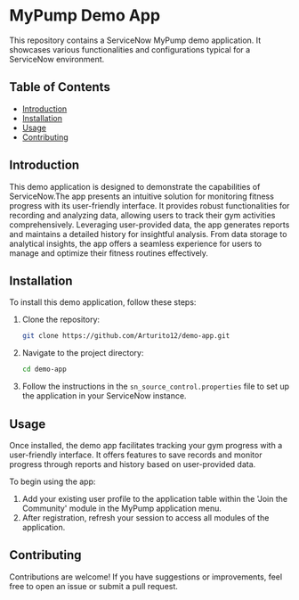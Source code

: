 # MyPump Demo App

This repository contains a ServiceNow MyPump demo application. It showcases various functionalities and configurations typical for a ServiceNow environment.


## Table of Contents

- [Introduction](#introduction)
- [Installation](#installation)
- [Usage](#usage)
- [Contributing](#contributing)

## Introduction

This demo application is designed to demonstrate the capabilities of ServiceNow.The app presents an intuitive solution for monitoring fitness progress with its user-friendly interface. It provides robust functionalities for recording and analyzing data, allowing users to track their gym activities comprehensively. Leveraging user-provided data, the app generates reports and maintains a detailed history for insightful analysis. From data storage to analytical insights, the app offers a seamless experience for users to manage and optimize their fitness routines effectively.

## Installation

To install this demo application, follow these steps:

1. Clone the repository:
    ```bash
    git clone https://github.com/Arturito12/demo-app.git
    ```

2. Navigate to the project directory:
    ```bash
    cd demo-app
    ```

3. Follow the instructions in the `sn_source_control.properties` file to set up the application in your ServiceNow instance.

## Usage

Once installed, the demo app facilitates tracking your gym progress with a user-friendly interface. It offers features to save records and monitor progress through reports and history based on user-provided data. 

To begin using the app:

1. Add your existing user profile to the application table within the 'Join the Community' module in the MyPump application menu.
2. After registration, refresh your session to access all modules of the application.

## Contributing

Contributions are welcome! If you have suggestions or improvements, feel free to open an issue or submit a pull request.
